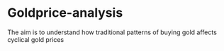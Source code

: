 # Goldprice-analysis
The aim is to understand how traditional patterns of buying gold affects cyclical gold prices
